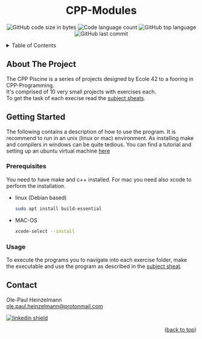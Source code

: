 <a name="readme-top"></a>




<h1 align="center">CPP-Modules</h1>
<p align="center">
	<img alt="GitHub code size in bytes" src="https://img.shields.io/github/languages/code-size/oph-design/CPP-Modules?color=lightblue" />
	<img alt="Code language count" src="https://img.shields.io/github/languages/count/oph-design/CPP-Modules?color=yellow" />
	<img alt="GitHub top language" src="https://img.shields.io/github/languages/top/oph-design/CPP-Modules?color=blue" />
	<img alt="GitHub last commit" src="https://img.shields.io/github/created-at/oph-design/CPP-Modules?color=green" />
</p>



<!-- TABLE OF CONTENTS -->
<details>
  <summary>Table of Contents</summary>
  <ol>
    <li>
      <a href="#about-the-project">About The Project</a>
    </li>
    <li>
      <a href="#getting-started">Getting Started</a>
      <ul>
        <li><a href="#prerequisites">Prerequisites</a></li>
        <li><a href="#usage">Usage</a></li>
      </ul>
    </li>
    <li><a href="#contact">Contact</a></li>
  </ol>
</details>



<!-- ABOUT THE PROJECT -->
## About The Project

The CPP Piscine is a series of projects designed by Ecole 42 to a fooring in CPP-Programming. </br>It's comprised of 10 very small projects with exercises each. </br>To get the task of each execise read the <a href="https://github.com/oph-design/CPP-Modules/tree/main/subjects">subject sheats</a>.


<!-- GETTING STARTED -->
## Getting Started

The following contains a description of how to use the program. It is recommend to run in an unix (linux or mac) environment.
As installing make and compilers in windows can be quite tedious. You can find a tutorial and setting up an ubuntu virtual machine <a href="https://www.linkedin.com/pulse/how-install-ubuntu-virtualbox-md-emamul-mursalin/">here</a>

### Prerequisites

You need to have make and c++ installed. For mac you need also xcode to perform the installation.
* linux (Debian based)
  ```sh
  sudo apt install build-essential
  ```
* MAC-OS
  ```sh
  xcode-select --install
  ```
  
### Usage

To execute the programs you to navigate into each exercise folder, make the executable and use the program as described in the <a href="https://github.com/oph-design/CPP-Modules/tree/main/subjects">subject sheat</a>.


## Contact

Ole-Paul Heinzelmann</br>
ole.paul.heinzelmann@protonmail.com </br>
<p></p>
<a href="https://www.linkedin.com/in/ole-paul-heinzelmann-a08304258/">
<img alt="linkedin shield" src="https://img.shields.io/badge/-LinkedIn-black.svg?style=for-the-badge&logo=linkedin&colorB=555" />
</a></br> 

<p align="right">(<a href="#readme-top">back to top</a>)</p>
